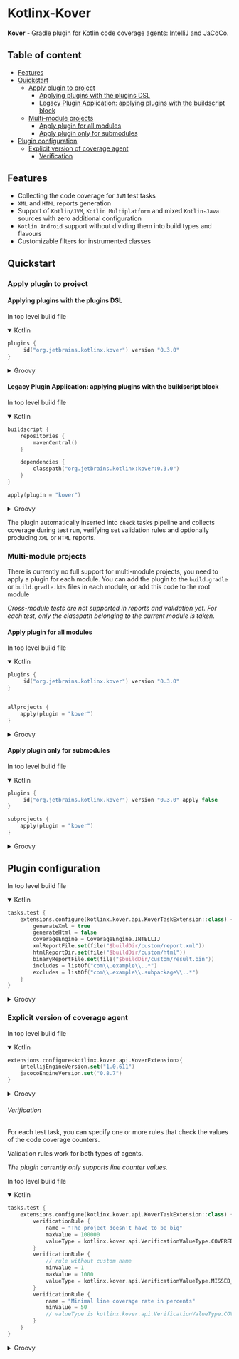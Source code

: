 # Kotlinx-Kover

**Kover** - Gradle plugin for Kotlin code coverage agents: [IntelliJ](https://github.com/JetBrains/intellij-coverage)
and [JaCoCo](https://github.com/jacoco/jacoco).

## Table of content
- [Features](#features)
- [Quickstart](#quickstart)
    - [Apply plugin to project](#apply-plugin-to-project)
        - [Applying plugins with the plugins DSL](#applying-plugins-with-the-plugins-dsl)
        - [Legacy Plugin Application: applying plugins with the buildscript block](#legacy-plugin-application-applying-plugins-with-the-buildscript-block)
    - [Multi-module projects](#multi-module-projects)
        - [Apply plugin for all modules](#apply-plugin-for-all-modules)
        - [Apply plugin only for submodules](#apply-plugin-only-for-submodules)
- [Plugin configuration](#plugin-configuration)
  - [Explicit version of coverage agent](#explicit-version-of-coverage-agent)
    - [Verification](#verification)

## Features

* Collecting the code coverage for `JVM` test tasks
* `XML` and `HTML` reports generation
* Support of `Kotlin/JVM`, `Kotlin Multiplatform` and mixed `Kotlin-Java` sources with zero additional configuration
* `Kotlin Android` support without dividing them into build types and flavours
* Customizable filters for instrumented classes

## Quickstart
### Apply plugin to project
#### Applying plugins with the plugins DSL
In top level build file

<details open>
<summary>Kotlin</summary>

```kotlin
plugins {
     id("org.jetbrains.kotlinx.kover") version "0.3.0"
}
```
</details>

<details>
<summary>Groovy</summary>

```groovy
plugins {
    id 'org.jetbrains.kotlinx.kover' version '0.3.0'
}
```
</details>

#### Legacy Plugin Application: applying plugins with the buildscript block
In top level build file

<details open>
<summary>Kotlin</summary>

```kotlin
buildscript {
    repositories {
        mavenCentral()
    }

    dependencies {
        classpath("org.jetbrains.kotlinx:kover:0.3.0")
    }
}

apply(plugin = "kover")
```
</details>

<details>
<summary>Groovy</summary>

```groovy
buildscript {
    repositories {
        mavenCentral()
    }
    dependencies {
        classpath 'org.jetbrains.kotlinx:kover:0.3.0'
    }
}
  
apply plugin: 'kover'    
```
</details>

The plugin automatically inserted into `check` tasks pipeline and collects coverage during test run,
verifying set validation rules and optionally producing `XML` or `HTML` reports.

### Multi-module projects
There is currently no full support for multi-module projects, you need to apply a plugin for each module.
You can add the plugin to the `build.gradle` or `build.gradle.kts` files in each module, or add this code to the root module

*Cross-module tests are not supported in reports and validation yet. For each test, only the classpath belonging to the current module is taken.*

#### Apply plugin for all modules 
In top level build file

<details open>
<summary>Kotlin</summary>

```kotlin
plugins {
     id("org.jetbrains.kotlinx.kover") version "0.3.0"
}


allprojects {
    apply(plugin = "kover")
}
```
</details>

<details>
<summary>Groovy</summary>

```groovy
plugins {
    id 'org.jetbrains.kotlinx.kover' version '0.3.0'
}


allprojects {
    apply plugin: 'kover'
}
```
</details>

#### Apply plugin only for submodules
In top level build file

<details open>
<summary>Kotlin</summary>

```kotlin
plugins {
     id("org.jetbrains.kotlinx.kover") version "0.3.0" apply false
}

subprojects {
    apply(plugin = "kover")
}
```
</details>

<details>
<summary>Groovy</summary>

```groovy
plugins {
    id 'org.jetbrains.kotlinx.kover' version '0.3.0' apply(false)
}

subprojects {
    apply plugin: 'kover'
}
```
</details>

## Plugin configuration
In top level build file

<details open>
<summary>Kotlin</summary>

```kotlin
tasks.test {
    extensions.configure(kotlinx.kover.api.KoverTaskExtension::class) {
        generateXml = true
        generateHtml = false
        coverageEngine = CoverageEngine.INTELLIJ
        xmlReportFile.set(file("$buildDir/custom/report.xml"))
        htmlReportDir.set(file("$buildDir/custom/html"))
        binaryReportFile.set(file("$buildDir/custom/result.bin"))
        includes = listOf("com\\.example\\..*")
        excludes = listOf("com\\.example\\.subpackage\\..*")
    }
}
```
</details>

<details>
<summary>Groovy</summary>

```groovy
tasks.test {
    kover {
        generateXml = true
        generateHtml = false
        coverageEngine = 'INTELLIJ'
        xmlReportFile.set(file("$buildDir/custom/report.xml"))
        htmlReportDir.set(file("$buildDir/custom/html"))
        binaryReportFile.set(file("$buildDir/custom/result.bin"))
        includes = ['com\\.example\\..*']
        excludes = ['com\\.example\\.subpackage\\..*']
    }
}
```
</details>

### Explicit version of coverage agent
In top level build file

<details open>
<summary>Kotlin</summary>

```kotlin
extensions.configure<kotlinx.kover.api.KoverExtension>{
    intellijEngineVersion.set("1.0.611")
    jacocoEngineVersion.set("0.8.7")
}
```
</details>

<details>
<summary>Groovy</summary>

```groovy
kover {
    intellijEngineVersion.set("1.0.611")
    jacocoEngineVersion.set("0.8.7")
}
```
</details>

###### Verification
For each test task, you can specify one or more rules that check the values of the code coverage counters.

Validation rules work for both types of agents.

*The plugin currently only supports line counter values.*

In top level build file

<details open>
<summary>Kotlin</summary>

```kotlin
tasks.test {
    extensions.configure(kotlinx.kover.api.KoverTaskExtension::class) {
        verificationRule {
            name = "The project doesn't have to be big"
            maxValue = 100000
            valueType = kotlinx.kover.api.VerificationValueType.COVERED_LINES_COUNT
        }
        verificationRule {
            // rule without custom name
            minValue = 1
            maxValue = 1000
            valueType = kotlinx.kover.api.VerificationValueType.MISSED_LINES_COUNT
        }
        verificationRule {
            name = "Minimal line coverage rate in percents"
            minValue = 50
            // valueType is kotlinx.kover.api.VerificationValueType.COVERED_LINES_PERCENTAGE by default
        }
    }
}
```
</details>

<details>
<summary>Groovy</summary>

```groovy
tasks.test {
    kover {
        verificationRule {
            name = "The project doesn't have to be big"
            maxValue = 100000
            valueType = 'COVERED_LINES_COUNT'
        }
        verificationRule {
            // rule without custom name
            minValue = 1
            maxValue = 1000
            valueType = 'MISSED_LINES_COUNT'
        }
        verificationRule {
            name = "Minimal line coverage rate in percents"
            minValue = 50
            // valueType is 'COVERED_LINES_PERCENTAGE' by default
        }
    }
}
```
</details>
